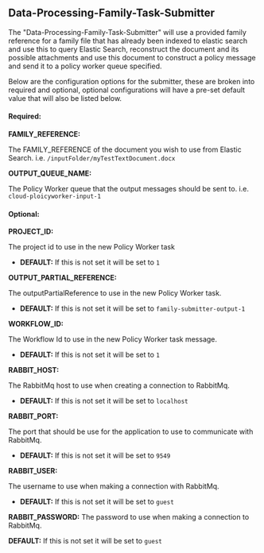 ## Data-Processing-Family-Task-Submitter

The "Data-Processing-Family-Task-Submitter" will use a provided family reference for a family file that has already been indexed to elastic search and use this to query Elastic Search, reconstruct the document and its possible attachments and use this document to construct a policy message and send it to a policy worker queue specified.


Below are the configuration options for the submitter, these are broken into required and optional, optional configurations will have a pre-set default value that will also be listed below.

#### Required:
**FAMILY_REFERENCE:**

The FAMILY_REFERENCE of the document you wish to use from Elastic Search.
i.e. `/inputFolder/myTestTextDocument.docx`

**OUTPUT_QUEUE_NAME:**

The Policy Worker queue that the output messages should be sent to.
i.e. `cloud-ploicyworker-input-1`

#### Optional:
**PROJECT_ID:**

The project id to use in the new Policy Worker task

- **DEFAULT:** If this is not set it will be set to `1`

**OUTPUT_PARTIAL_REFERENCE:**

The outputPartialReference to use in the new Policy Worker task.

- **DEFAULT:** If this is not set it will be set to `family-submitter-output-1`

**WORKFLOW_ID:**

The Workflow Id to use in the new Policy Worker task message.

- **DEFAULT:** If this is not set it will be set to `1`

**RABBIT_HOST:**

The RabbitMq host to use when creating a connection to RabbitMq.

- **DEFAULT:** If this is not set it will be set to `localhost`

**RABBIT_PORT:**

The port that should be use for the application to use to communicate with RabbitMq.

- **DEFAULT:** If this is not set it will be set to `9549`

**RABBIT_USER:**

The username to use when making a connection with RabbitMq.

- **DEFAULT:** If this is not set it will be set to `guest`

**RABBIT_PASSWORD:**
The password to use when making a connection to RabbitMq.

**DEFAULT:** If this is not set it will be set to `guest`





